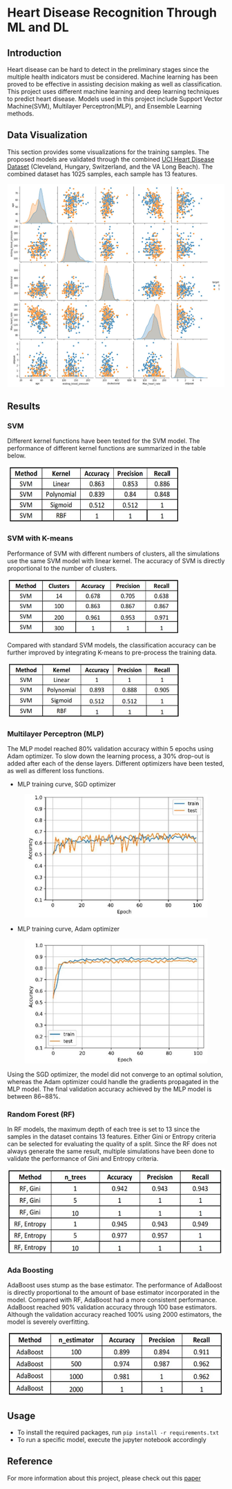 # Heart Disease Recognition Through ML and DL

## Introduction

Heart disease can be hard to detect in the preliminary stages since the multiple health indicators must be considered. Machine 
learning has been proved to be effective in assisting decision making as well as classification. This project uses different machine learning and deep learning techniques to predict heart disease. Models used in this project include Support Vector Machine(SVM), Multilayer Perceptron(MLP), and Ensemble Learning methods. 

## Data Visualization

This section provides some visualizations for the training samples. The proposed models are validated through the combined [UCI Heart Disease Dataset](https://archive.ics.uci.edu/ml/datasets/heart+disease) (Cleveland, Hungary, Switzerland, and the VA Long Beach). The combined dataset has 1025 samples, each sample has 13 features.

<img src="/Assets/Images/visualization.JPG">

## Results

### SVM 

Different kernel functions have been tested for the SVM model. The performance of different kernel functions are summarized in the table below.

<img src="/Assets/Images/SVM.JPG" width="400" height="133">

### SVM with K-means

Performance of SVM with different numbers of clusters, all the simulations use the same SVM model with linear kernel. The accuracy of SVM is directly proportional to the number of clusters.

<img src="/Assets/Images/SVM_K_mean_linear_kernel.JPG" width="400" height="130">

Compared with standard SVM models, the classification accuracy can be further improved by integrating K-means to pre-process the training data.

<img src="/Assets/Images/SVM_K_mean_kernels.JPG" width="400" height="130">

### Multilayer Perceptron (MLP)

The MLP model reached 80% validation accuracy within 5 epochs using Adam optimizer. To slow down the learning process, a 30% drop-out is added after each of the dense layers. Different optimizers have been tested, as well as different loss functions.

- MLP training curve, SGD optimizer

<figure>
    <img src="/Assets/Images/MLP_SGD.JPG">
</figure>

- MLP training curve, Adam optimizer

<figure>
    <img src="/Assets/Images/MLP_Adam.JPG">
</figure>


Using the SGD optimizer, the model did not converge to an optimal solution, whereas the Adam optimizer could handle the gradients propagated in the MLP model. The final validation accuracy achieved by the MLP model is between 86~88%.

### Random Forest (RF)
    
In RF models, the maximum depth of each tree is set to 13 since the samples in the dataset contains 13 features. Either Gini or Entropy criteria can be selected for evaluating the quality of a split. Since the RF does not always generate the same result, multiple simulations have been done to validate the performance of Gini and Entropy criteria.
    
<img src="/Assets/Images/RF.JPG" width="550" height="200">    

### Ada Boosting

AdaBoost uses stump as the base estimator. The performance of AdaBoost is directly proportional to the amount of base estimator incorporated in the model. Compared with RF, AdaBoost had a more consistent performance. AdaBoost reached 90% validation accuracy through 100 base estimators. Although the validation accuracy reached 100% using 2000 estimators, the model is severely overfitting.

<img src="/Assets/Images/Ada.JPG" width="500" height="150">

## Usage

- To install the required packages, run ```pip install -r requirements.txt``` 
- To run a specific model, execute the jupyter notebook accordingly 

## Reference

For more information about this project, please check out this [paper](https://github.com/marswon0/heart_disease_recognition/blob/4c5babe3b714034d97a0a31cad2e4c826a31ded2/Assets/Paper/Heart%20Disease%20Recognition.pdf)
